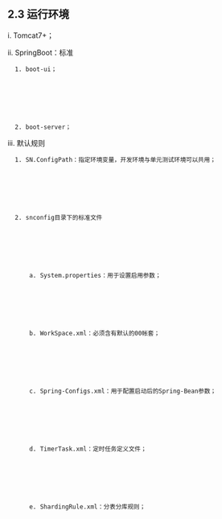 ## 2.3 运行环境

i. Tomcat7+；

  ii. SpringBoot：标准







      1. boot-ui；







      2. boot-server；







  iii. 默认规则







      1. SN.ConfigPath：指定环境变量，开发环境与单元测试环境可以共用；







      2. snconfig目录下的标准文件







          a. System.properties：用于设置启用参数；







          b. WorkSpace.xml：必须含有默认的00帐套；







          c. Spring-Configs.xml：用于配置启动后的Spring-Bean参数；







          d. TimerTask.xml：定时任务定义文件；







          e. ShardingRule.xml：分表分库规则；



